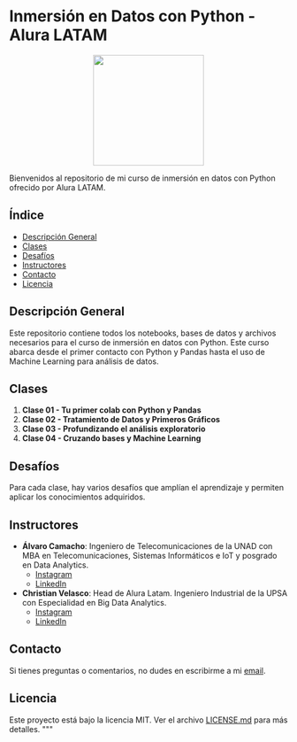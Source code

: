 # Inmersión en Datos con Python - Alura LATAM

<p align="center">
  <img src="https://www.aluracursos.com/assets/img/imersoes/alura-latam-logo.1686744883.png" width="200">
</p>

Bienvenidos al repositorio de mi curso de inmersión en datos con Python ofrecido por Alura LATAM.

## Índice

- [Descripción General](#descripción-general)
- [Clases](#clases)
- [Desafíos](#desafíos)
- [Instructores](#instructores)
- [Contacto](#contacto)
- [Licencia](#licencia)

## Descripción General

Este repositorio contiene todos los notebooks, bases de datos y archivos necesarios para el curso de inmersión en datos con Python. Este curso abarca desde el primer contacto con Python y Pandas hasta el uso de Machine Learning para análisis de datos.

## Clases

1. **Clase 01 - Tu primer colab con Python y Pandas**
2. **Clase 02 - Tratamiento de Datos y Primeros Gráficos**
3. **Clase 03 - Profundizando el análisis exploratorio**
4. **Clase 04 - Cruzando bases y Machine Learning**

## Desafíos

Para cada clase, hay varios desafíos que amplían el aprendizaje y permiten aplicar los conocimientos adquiridos.

## Instructores

- **Álvaro Camacho**: Ingeniero de Telecomunicaciones de la UNAD con MBA en Telecomunicaciones, Sistemas Informáticos e IoT y posgrado en Data Analytics.
    - [Instagram](https://www.instagram.com/ahcamachod/)
    - [LinkedIn](https://www.linkedin.com/in/ahcamachod/)
- **Christian Velasco**: Head de Alura Latam. Ingeniero Industrial de la UPSA con Especialidad en Big Data Analytics.
    - [Instagram](https://www.instagram.com/christian_pva/)
    - [LinkedIn](https://www.linkedin.com/in/christianpva/)

## Contacto

Si tienes preguntas o comentarios, no dudes en escribirme a mi [email](mailto:contact@thayrov.com).

## Licencia

Este proyecto está bajo la licencia MIT. Ver el archivo [LICENSE.md](LICENSE.md) para más detalles.
"""
